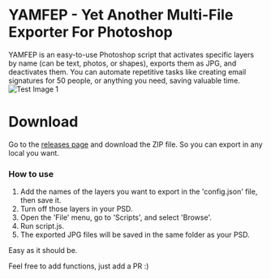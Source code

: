 # YAMFEP - Yet Another Multi-File Exporter For Photoshop
YAMFEP is an easy-to-use Photoshop script that activates specific layers by name (can be text, photos, or shapes), exports them as JPG, and deactivates them. You can automate repetitive tasks like creating email signatures for 50 people, or anything you need, saving valuable time.
![Test Image 1](https://github.com/user-attachments/assets/cc212e76-7c20-455c-b013-28d2e16e5d59)
# Download
Go to the [releases page](https://github.com/driverannual/YAMFEP/releases/tag/release) and download the ZIP file. So you can export in any local you want.

### How to use
1. Add the names of the layers you want to export in the 'config.json' file, then save it.
2. Turn off those layers in your PSD.
3. Open the 'File' menu, go to 'Scripts', and select 'Browse'.
4. Run script.js.
5. The exported JPG files will be saved in the same folder as your PSD.

Easy as it should be.

Feel free to add functions, just add a PR :)
